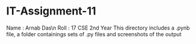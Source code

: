 # IT-Assignment-11
Name : Arnab Das\n
Roll : 17
CSE 2nd Year
This directory includes a .pynb file, a folder containings sets of .py files and screenshots of the output
